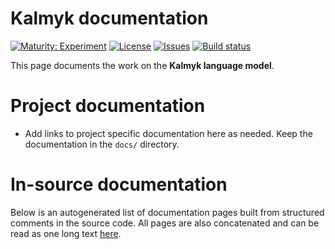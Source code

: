 # Kalmyk documentation

[![Maturity: Experiment](https://img.shields.io/badge/Maturity-Experiment-black.svg)](https://giellalt.github.io/MaturityClassification.html)
[![License](https://img.shields.io/github/license/giellalt/lang-xal)](https://raw.githubusercontent.com/giellalt/lang-xal/develop/LICENSE)
[![Issues](https://img.shields.io/github/issues/giellalt/lang-xal)](https://github.com/giellalt/lang-xal/issues)
[![Build status](https://github.com/giellalt/lang-xal/workflows/Speller%20CI+CD/badge.svg)](https://github.com/giellalt/lang-xal/actions)

This page documents the work on the **Kalmyk language model**. 

# Project documentation

* Add links to project specific documentation here as needed. Keep the documentation in the `docs/` directory.

# In-source documentation

Below is an autogenerated list of documentation pages built from structured comments in the source code. All pages are also concatenated and can be read as one long text [here](xal.md).
